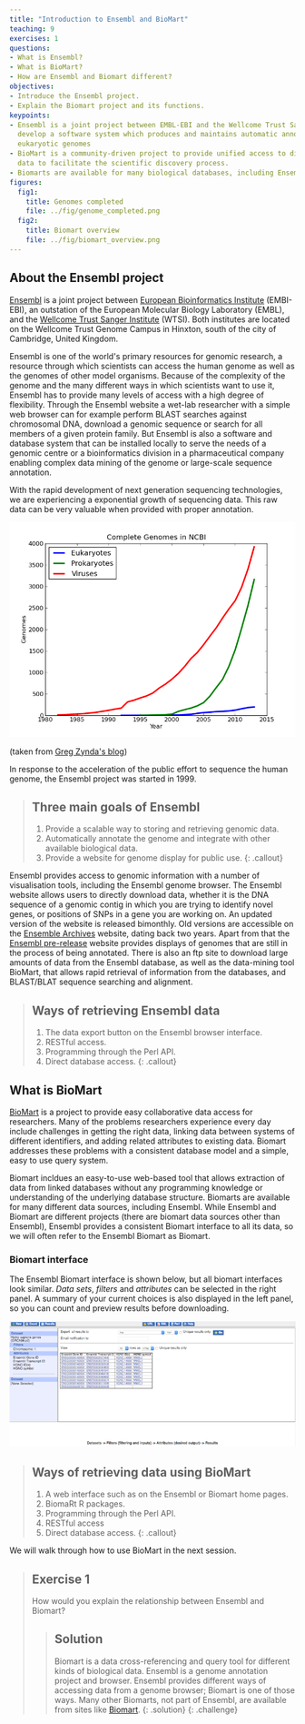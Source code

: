 ```yaml
---
title: "Introduction to Ensembl and BioMart"
teaching: 9
exercises: 1
questions:
- What is Ensembl?
- What is BioMart?
- How are Ensembl and Biomart different?
objectives:
- Introduce the Ensembl project.
- Explain the Biomart project and its functions.
keypoints:
- Ensembl is a joint project between EMBL-EBI and the Wellcome Trust Sanger Institute to
  develop a software system which produces and maintains automatic annotation on selected
  eukaryotic genomes
- BioMart is a community-driven project to provide unified access to distributed research
  data to facilitate the scientific discovery process.
- Biomarts are available for many biological databases, including Ensembl.
figures:
  fig1:
    title: Genomes completed
    file: ../fig/genome_completed.png
  fig2: 
    title: Biomart overview
    file: ../fig/biomart_overview.png
---
```


## About the Ensembl project

[Ensembl][ensembl] is a joint project between [European Bioinformatics Institute][ebi]
(EMBI-EBI), an outstation of the European Molecular Biology Laboratory (EMBL), and
the [Wellcome Trust Sanger Institute][wtsi] (WTSI). Both institutes are located on the
Wellcome Trust Genome Campus in Hinxton, south of the city of Cambridge, United Kingdom.

Ensembl is one of the world's primary resources for genomic research, a
resource through which scientists can access the human genome as well as
the genomes of other model organisms. Because of the complexity of the
genome and the many different ways in which scientists want to use it,
Ensembl has to provide many levels of access with a high degree of flexibility.
Through the Ensembl website a wet-lab researcher with a simple web browser
can for example perform BLAST searches against chromosomal DNA,
download a genomic sequence or search for all members of a given protein
family. But Ensembl is also a software and database system that
can be installed locally to serve the needs of a genomic centre or a
bioinformatics division in a pharmaceutical company enabling complex data
mining of the genome or large-scale sequence annotation.

With the rapid development of next generation sequencing technologies, we are experiencing
a exponential growth of sequencing data. This raw data can be very valuable when provided
with proper annotation.

![genome_completed](../fig/genome_completed.png)

(taken from [Greg Zynda's blog](http://gregoryzynda.com/ncbi/genome/python/2014/03/31/ncbi-genome.html))

In response to the acceleration of the public effort to sequence the human genome, the Ensembl project was started in 1999.

> ## Three main goals of Ensembl
> 
> 1. Provide a scalable way to storing and retrieving genomic data.
> 2. Automatically annotate the genome and integrate with other available biological data.
> 3. Provide a website for genome display for public use.
{: .callout}

Ensembl provides access to genomic information with a number of visualisation tools,
including the Ensembl genome browser. The Ensembl website allows users to directly
download data, whether it is the DNA sequence of a genomic contig in which you are trying
to identify novel genes, or positions of SNPs in a gene you are working on. An updated
version of the website is released bimonthly. Old versions are accessible on
the [Ensemble Archives][archives] website, dating back two years. Apart from that
the [Ensembl pre-release][pre] website provides displays of genomes that are still in the
process of being annotated. There is also an ftp site to download large amounts of data
from the Ensembl database, as well as the data-mining tool BioMart, that allows rapid
retrieval of information from the databases, and BLAST/BLAT sequence searching and
alignment.

> ## Ways of retrieving Ensembl data
> 
> 1. The data export button on the Ensembl browser interface.
> 2. RESTful access.
> 3. Programming through the Perl API.
> 4. Direct database access.
{: .callout}


## What is BioMart

[BioMart][biomart] is a project to provide easy collaborative data access for researchers.
Many of the problems researchers experience every day include challenges in getting the
right data, linking data between systems of different identifiers, and adding related
attributes to existing data. Biomart addresses these problems with a consistent database
model and a simple, easy to use query system.


Biomart incldues an easy-to-use web-based tool that allows extraction of data from linked
databases without any programming knowledge or understanding of the underlying database
structure. Biomarts are available for many different data sources, including Ensembl.
While Ensembl and Biomart are different projects (there are biomart data sources other
than Ensembl), Ensembl provides a consistent Biomart interface to all its data, so we will
often refer to the Ensembl Biomart as Biomart.

### Biomart interface

The Ensembl Biomart interface is shown below, but all biomart interfaces look similar.
*Data sets*, *filters* and *attributes* can be selected in the right panel. A summary of your
current choices is also displayed in the left panel, so you can count and preview results
before downloading.


![biomart_overview](../fig/biomart_overview.png)

> ## Ways of retrieving data using BioMart
> 1. A web interface such as on the Ensembl or Biomart home pages.
> 2. BiomaRt R packages.
> 3. Programming through the Perl API.
> 4. RESTful access
> 5. Direct database access.
{: .callout}

We will walk through how to use BioMart in the next session.


> ## Exercise 1 
> 
> How would you explain the relationship between Ensembl and Biomart?
> 
> >
> > ## Solution
> > Biomart is a data cross-referencing and query tool for different kinds of biological
> > data. Ensembl is a genome annotation project and browser. Ensembl provides different
> > ways of accessing data from a genome browser; Biomart is one of those ways. Many other
> > Biomarts, not part of Ensembl, are available from sites like [Biomart][biomart].
> {: .solution}
{: .challenge}

[ensembl]: http://asia.ensembl.org/index.html
[ebi]: http://www.ebi.ac.uk/
[biomart]: http://www.biomart.org
[wtsi]: http://www.sanger.ac.uk/
[archives]: http://asia.ensembl.org/info/website/archives/index.html
[pre]: http://pre.ensembl.org/index.html
